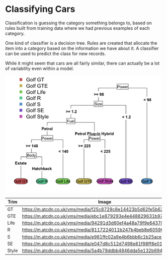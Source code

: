 # Classifying Cars

Classification is guessing the category something belongs to, based on rules built from training data where we had previous examples of each category. 

One kind of classifier is a decision tree. 
Rules are created that allocate the item into a category based on the information we have about it. 
A classifier can be used to predict the class for new records.

While it might seem that cars are all fairly similar, there can actually be a lot of variability even within a model.

![classify golf using rpart](classify-golf-rpart.png)

| Trim | Image |
| ---- | ----- |
| GT   | https://m.atcdn.co.uk/vms/media/f25c8729c8e14423b5d62fe5b62eebc3.jpg |
| GTE  | https://m.atcdn.co.uk/vms/media/ebc1e879293e4e448829631b97e9c93b.jpg |
| Life | https://m.atcdn.co.uk/vms/media/94291d3d60ef4a48a79f9e64370ee168.jpg |
| R    | https://m.atcdn.co.uk/vms/media/8117224011b247b4beb8e605967a666e.jpg |
| S    | https://m.atcdn.co.uk/vms/media/e961ffc02a9e4b6bbb6c1b25ace523f4.jpg |
| SE   | https://m.atcdn.co.uk/vms/media/e047d8c512d7498e81f98ff8e015588b.jpg |
| Style | https://m.atcdn.co.uk/vms/media/5a4b78ddbb4846dda5e132b694b72f5e.jpg |

